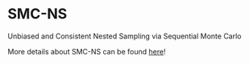 # SMC-NS
Unbiased and Consistent Nested Sampling via Sequential Monte Carlo

More details about SMC-NS can be found [here](https://arxiv.org/abs/1805.03924)!
